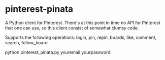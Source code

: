 pinterest-pinata
================
A Python client for Pinterest. There's at this point in time no API for Pinterest that one can use, so this client
consist of somewhat clumsy code.

Supports the following operations: login, pin, repin, boards, like, comment, search, follow_board

python pinterest_pinata.py youremail yourpassword